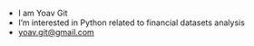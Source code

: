 - I am Yoav Git
- I’m interested in Python related to financial datasets analysis
- yoav.git@gmail.com

<!---
gityoav/gityoav is a ✨ special ✨ repository because its `README.md` (this file) appears on your GitHub profile.
You can click the Preview link to take a look at your changes.
--->
